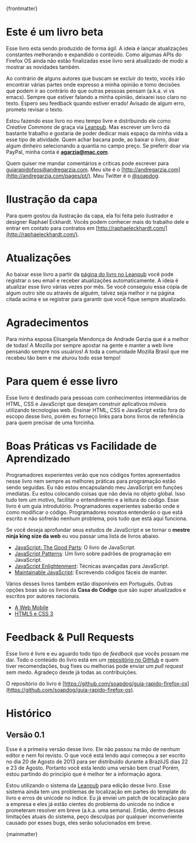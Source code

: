 {frontmatter}

# Este é um livro beta

Esse livro esta sendo produzido de forma ágil. A ideia é lançar atualizações constantes melhorando e expandido o conteúdo. Como algumas APIs do Firefox OS ainda não estão finalizadas esse livro será atualizado de modo a mostrar as novidades também.

Ao contrário de alguns autores que buscam se excluir do texto, vocês irão encontrar várias partes onde expresso a minha opinião e tomo decisões que podem ir ao contrário do que outras pessoas pensam (a.k.a. vi vs emacs). Sempre que estiver falando a minha opinião, deixarei isso claro no texto. Espero seu feedback quando estiver errado! Avisado de algum erro, prometo revisar o texto.

Estou fazendo esse livro no meu tempo livre e distribuindo ele como *Creative Commons* de graça via [Leanpub](http://leanpub.com). Mas escrever um livro dá bastante trabalho e gostaria de poder dedicar mais espaço da minha vida a esse tipo de atividade. Quem achar bacana pode, ao baixar o livro, doar algum dinheiro selecionando a quantia no campo preço. Se preferir doar via PayPal, minha conta é **agarzia@mac.com**.

Quem quiser me mandar comentários e críticas pode escrever para [guiarapidofxos@andregarzia.com](mailto:guiarapidofxos@andregarzia.com). Meu site é o [http://andregarzia.com](http://andregarzia.com/pages/pt/). Meu Twitter é o [@soapdog](http://twitter.com/soapdog).

# Ilustração da capa

Para quem gostou da ilustração da capa, ela foi feita pelo ilustrador e designer Raphael Eckhardt. Vocês podem conhecer mais do trabalho dele e entrar em contato para contratos em [http://raphaeleckhardt.com/](http://raphaeleckhardt.com/).

# Atualizações

Ao baixar esse livro a partir da [página do livro no Leanpub](http://leanpub.com/guiarapidofirefoxos) você pode registrar o seu email e receber atualizações automaticamente. A ideia é atualizar esse livro várias vezes por mês. Se você conseguiu essa cópia de algum outro site ou através de alguém, talvez seja melhor ir na página citada acima e se registrar para garantir que você fique sempre atualizado.


# Agradecimentos
Para minha esposa Elisangela Mendonça de Andrade Garzia que é a melhor de todas!
A Mozilla por sempre apostar na gente e manter a web livre pensando sempre nos usuários!
A toda a comunidade Mozilla Brasil que me recebeu tão bem e me aturou todo esse tempo!

# Para quem é esse livro

Esse livro é destinado para pessoas com conhecimentos intermediários de HTML, CSS e JavaScript que desejam construir aplicativos móveis utilizando tecnologias web. Ensinar HTML, CSS e JavaScript estão fora do escopo desse livro, porém eu forneço links para bons livros de referência para quem precisar de uma forcinha.

# Boas Práticas vs Facilidade de Aprendizado

Programadores experientes verão que nos códigos fontes apresentados nesse livro nem sempre as melhores práticas para programação estão sendo seguidas. Eu não estou encapsulando meu JavaScript em funções imediatas. Eu estou colocando coisas que não devia no objeto global. Isso tudo tem um motivo, facilitar o entendimento e a leitura do código. Esse livro é um guia introdutório. Programadores experientes saberão onde e como modificar o código. Programadores novatos entenderão o que está escrito e não sofrerão nenhum problema, pois tudo que está aqui funciona.

Se você deseja aprofundar seus estudos de JavaScript e se tornar o **mestre ninja king size da web** eu vou passar uma lista de livros abaixo. 

* [JavaScript: The Good Parts](http://shop.oreilly.com/product/9780596517748.do): O livro de JavaScript.
* [JavaScript Patterns](http://shop.oreilly.com/product/9780596806767.do): Um livro sobre padrões de programação em JavaScript.
* [JavaScript Enlightenment](): Técnicas avançadas para JavaScript.
* [Maintainable JavaScript](http://shop.oreilly.com/product/0636920027713.do): Escrevendo códigos fáceis de manter.

Vários desses livros também estão disponíveis em Português. Outras opções boas são os livros da **Casa do Código** que são super atualizados e escritos por autores nacionais.

* [A Web Mobile](http://www.casadocodigo.com.br/products/livro-web-mobile)
* [HTML5 e CSS 3](http://www.casadocodigo.com.br/products/livro-html-css)

# Feedback & Pull Requests

Esse livro é livre e eu aguardo todo tipo de *feedback* que vocês possam me dar. Todo o conteúdo do livro está em um [repositório no GitHub](https://github.com/soapdog/guia-rapido-firefox-os) e quem tiver recomendações, bug fixes ou melhorias pode enviar um *pull request* sem medo. Agradeço desde já todas as contribuições.

O repositório do livro é [https://github.com/soapdog/guia-rapido-firefox-os](https://github.com/soapdog/guia-rapido-firefox-os).

# Histórico

## Versão 0.1

Esse é a primeira versão desse livro. Ele não passou na mão de nenhum editor e nem foi revisto. O que você está lendo aqui começou a ser escrito no dia 20 de Agosto de 2013 para ser distribuído durante a BrazilJS dias 22 e 23 de Agosto. Portanto você esta lendo uma versão bem crua! Porém, estou partindo do princípio que é melhor ter a informação agora.

Estou utilizando o sistema da [Leanpub](http://leanpub.com) para edição desse livro. Esse sistema ainda tem uns problemas de localização em partes do template do livro e erros de unicode no índice. Eu já enviei um patch de localização para a empresa e eles já estão cientes do problema do unicode no índice e prometeram resolver em breve (a.k.a. uma semana). Então, dentro dessas limitações atuais do sistema, peço desculpas por qualquer inconveniente causado por esses bugs, eles serão solucionados em breve.

{mainmatter}
